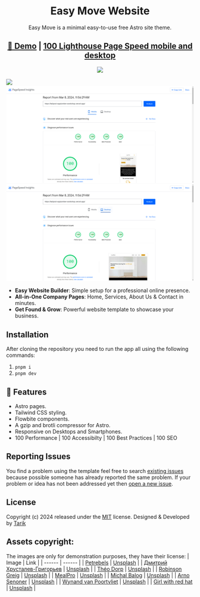<h1 align=center>Easy Move Website</h1>
<p align=center>Easy Move is a minimal easy-to-use free Astro site theme.</p>
<h2 align="center"> <a target="_blank" href="https://tailpool-wpplumber-workshop.vercel.app/" rel="nofollow">🚀 Demo</a> | <a  target="_blank" href="https://pagespeed.web.dev/analysis/https-tailpool-wpplumber-workshop-vercel-app/zk63mc8hqu?hl=en&form_factor=mobile">100 Lighthouse Page Speed mobile and desktop</a>
</h2>
<p align="center">
  <a href="https://github.com/withastro/astro/releases/tag/astro%404.3.2" alt="Contributors">
    <img src="https://img.shields.io/static/v1?label=ASTRO&message=4.4&color=&logo=astro" />
  </a>
</p>
<img src="./docs/assets/img/easy-move.gif">
<img src="./docs/assets/img/easymove-mobile.png">
<img src="./docs/assets/img/easymove-desktop.png">

- **Easy Website Builder**: Simple setup for a professional online presence.
- **All-in-One Company Pages**: Home, Services, About Us & Contact in minutes.
- **Get Found & Grow**: Powerful website template to showcase your business.

<!-- installation -->
## Installation
After cloning the repository you need to run the app all using the following commands:
1. `pnpm i`
2. `pnpm dev`

## 🎨 Features
- Astro pages.
- Tailwind CSS styling.
- Flowbite components.
- A gzip and brotli compressor for Astro.
- Responsive on Desktops and Smartphones.
- 100 Performance | 100 Accessibilty | 100 Best Practices | 100 SEO

<!-- reporting issue -->
## Reporting Issues
You find a problem using the template feel free to search [existing issues](https://github.com/wpplumber/easymove/issues) because possible someone has already reported the same problem.
If your problem or idea has not been addressed yet then [open a new issue](https://github.com/wpplumber/easymove/issues).

<!-- licence -->
## License

Copyright (c) 2024 released under the [MIT](https://github.com/wpplumber/easymove/blob/main/LICENSE) license. Designed & Developed by [Tarik](https://github.com/wpplumber)

## Assets copyright:
The images are only for demonstration purposes, they have their license:
| Image | Link |
| ------ | ------ |
|   [Petrebels](https://unsplash.com/@petrebels?utm_content=creditCopyText&utm_medium=referral&utm_source=unsplash)     |    [Unsplash](https://unsplash.com/photos/orange-and-black-auto-rickshaw-JwMGy1h-JsY?utm_content=creditCopyText&utm_medium=referral&utm_source=unsplash)    |
|    [Дмитрий Хрусталев-Григорьев](https://unsplash.com/@hrustall?utm_content=creditCopyText&utm_medium=referral&utm_source=unsplash)    |     [Unsplash](https://unsplash.com/photos/brown-wooden-shelf-on-white-floor-tiles-H2KEnyxbvaw?utm_content=creditCopyText&utm_medium=referral&utm_source=unsplash)   |
|     [Théo Dorp](https://unsplash.com/@theodorp?utm_content=creditCopyText&utm_medium=referral&utm_source=unsplash)    |     [Unsplash](https://unsplash.com/photos/white-front-load-washer-in-yellow-delivery-truck-4_TYsMnML60?utm_content=creditCopyText&utm_medium=referral&utm_source=unsplash)    |
|    [Robinson Greig](https://unsplash.com/@robinson?utm_content=creditCopyText&utm_medium=referral&utm_source=unsplash)     |     [Unsplash](https://unsplash.com/photos/2-boys-in-red-shirt-sitting-on-yellow-metal-bar-HrnAxAUwle8?utm_content=creditCopyText&utm_medium=referral&utm_source=unsplash)    |
|      [MealPro](https://unsplash.com/@mealpro?utm_content=creditCopyText&utm_medium=referral&utm_source=unsplash)   |     [Unsplash](https://unsplash.com/photos/white-vehicle-close-up-photography-uFIfEb-fPA4?utm_content=creditCopyText&utm_medium=referral&utm_source=unsplash)    |
|    [Michal Balog](https://unsplash.com/@mikbutcher?utm_content=creditCopyText&utm_medium=referral&utm_source=unsplash)     |    [Unsplash](https://unsplash.com/photos/brown-cardboard-boxes-on-brown-wooden-table-66NaCdBrkCs?utm_content=creditCopyText&utm_medium=referral&utm_source=unsplash)     |
|     [Arno Senoner](https://unsplash.com/@arnosenoner?utm_content=creditCopyText&utm_medium=referral&utm_source=unsplash)    |     [Unsplash](https://unsplash.com/photos/white-and-red-cars-parked-near-white-concrete-building-during-daytime-4jLpCkGqClE?utm_content=creditCopyText&utm_medium=referral&utm_source=unsplash)    |
|    [Wynand van Poortvliet](https://unsplash.com/@wwwynand?utm_content=creditCopyText&utm_medium=referral&utm_source=unsplash)     |     [Unsplash](https://unsplash.com/photos/man-in-green-jacket-and-black-pants-standing-in-front-of-brown-building-during-daytime-kWUZKKBR2Ag?utm_content=creditCopyText&utm_medium=referral&utm_source=unsplash)    |
|    [Girl with red hat](https://unsplash.com/@girlwithredhat?utm_content=creditCopyText&utm_medium=referral&utm_source=unsplash)     |    [Unsplash](https://unsplash.com/photos/green-framed-eyeglasses-beside-orange-rose-NhxTKvnezps?utm_content=creditCopyText&utm_medium=referral&utm_source=unsplash)     |


